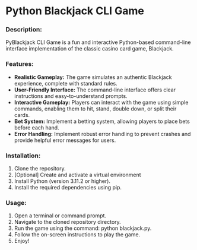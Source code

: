 # Python Blackjack CLI Game

### Description:
PyBlackjack CLI Game is a fun and interactive Python-based command-line interface implementation of the classic casino card game, Blackjack.

### Features:
- **Realistic Gameplay:** The game simulates an authentic Blackjack experience, complete with standard rules.
- **User-Friendly Interface:** The command-line interface offers clear instructions and easy-to-understand prompts.
- **Interactive Gameplay:** Players can interact with the game using simple commands, enabling them to hit, stand, double down, or split their cards.
- **Bet System:** Implement a betting system, allowing players to place bets before each hand.
- **Error Handling:** Implement robust error handling to prevent crashes and provide helpful error messages for users.

### Installation:
1. Clone the repository.
2. [Optional] Create and activate a virtual environment
2. Install Python (version 3.11.2 or higher).
3. Install the required dependencies using pip.

### Usage:
1. Open a terminal or command prompt.
2. Navigate to the cloned repository directory.
3. Run the game using the command: python blackjack.py.
4. Follow the on-screen instructions to play the game.
5. Enjoy!
